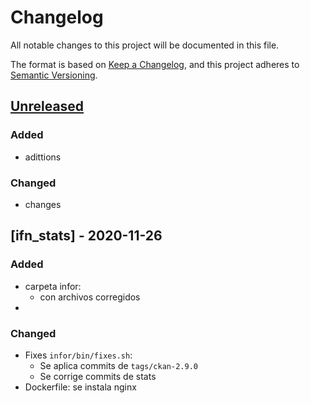# Changelog
All notable changes to this project will be documented in this file.

The format is based on [Keep a Changelog](https://keepachangelog.com/en/1.0.0/),
and this project adheres to [Semantic Versioning](https://semver.org/spec/v2.0.0.html).


## [Unreleased]
### Added
- adittions
### Changed
- changes


## [ifn_stats] - 2020-11-26
### Added
- carpeta infor:
    - con archivos corregidos
-


### Changed
- Fixes ```infor/bin/fixes.sh```:
    - Se aplica commits de ```tags/ckan-2.9.0```
    - Se corrige commits de stats
- Dockerfile: se instala nginx


[Unreleased]: https://gitlab.com/don_balon/transcriptor/-/compare/develop...v1.0.0
[V0.0.1]: https://gitlab.com/don_balon/transcriptor/-/tree/v0.0.1
